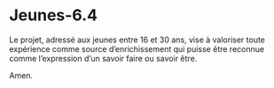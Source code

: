 # Jeunes-6.4

Le projet, adressé aux jeunes entre 16 et 30 ans, vise à valoriser toute expérience comme source d’enrichissement qui puisse être reconnue comme l’expression d’un savoir faire ou savoir être. 

Amen.

